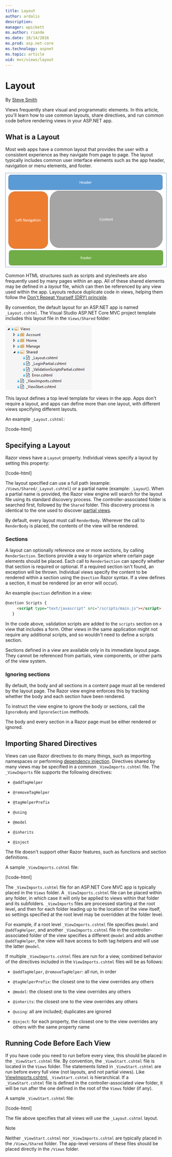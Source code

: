 ```yaml
---
title: Layout
author: ardalis
description: 
manager: wpickett
ms.author: riande
ms.date: 10/14/2016
ms.prod: asp.net-core
ms.technology: aspnet
ms.topic: article
uid: mvc/views/layout
---
```

# Layout

By [Steve Smith](https://ardalis.com/)

Views frequently share visual and programmatic elements. In this article, you'll learn how to use common layouts, share directives, and run common code before rendering views in your ASP.NET app.

## What is a Layout

Most web apps have a common layout that provides the user with a consistent experience as they navigate from page to page. The layout typically includes common user interface elements such as the app header, navigation or menu elements, and footer.

![Page Layout example](layout/_static/page-layout.png)

Common HTML structures such as scripts and stylesheets are also frequently used by many pages within an app. All of these shared elements may be defined in a *layout* file, which can then be referenced by any view used within the app. Layouts reduce duplicate code in views, helping them follow the [Don't Repeat Yourself (DRY) principle](http://deviq.com/don-t-repeat-yourself/).

By convention, the default layout for an ASP.NET app is named `_Layout.cshtml`. The Visual Studio ASP.NET Core MVC project template includes this layout file in the `Views/Shared` folder:

![views folder in solutions explorer](layout/_static/web-project-views.png)

This layout defines a top level template for views in the app. Apps don't require a layout, and apps can define more than one layout, with different views specifying different layouts.

An example `_Layout.cshtml`:

[!code-html[](../../common/samples/WebApplication1/Views/Shared/_Layout.cshtml?highlight=42,66)]

## Specifying a Layout

Razor views have a `Layout` property. Individual views specify a layout by setting this property:

[!code-html[](../../common/samples/WebApplication1/Views/_ViewStart.cshtml?highlight=2)]

The layout specified can use a full path (example: `/Views/Shared/_Layout.cshtml`) or a partial name (example: `_Layout`). When a partial name is provided, the Razor view engine will search for the layout file using its standard discovery process. The controller-associated folder is searched first, followed by the `Shared` folder. This discovery process is identical to the one used to discover [partial views](partial.md).

By default, every layout must call `RenderBody`. Wherever the call to `RenderBody` is placed, the contents of the view will be rendered.

<a name="layout-sections-label"></a>

### Sections

A layout can optionally reference one or more *sections*, by calling `RenderSection`. Sections provide a way to organize where certain page elements should be placed. Each call to `RenderSection` can specify whether that section is required or optional. If a required section isn't found, an exception will be thrown. Individual views specify the content to be rendered within a section using the `@section` Razor syntax. If a view defines a section, it must be rendered (or an error will occur).

An example `@section` definition in a view:

```html
@section Scripts {
     <script type="text/javascript" src="/scripts/main.js"></script>
   }
   ```

In the code above, validation scripts are added to the `scripts` section on a view that includes a form. Other views in the same application might not require any additional scripts, and so wouldn't need to define a scripts section.

Sections defined in a view are available only in its immediate layout page. They cannot be referenced from partials, view components, or other parts of the view system.

### Ignoring sections

By default, the body and all sections in a content page must all be rendered by the layout page. The Razor view engine enforces this by tracking whether the body and each section have been rendered.

To instruct the view engine to ignore the body or sections, call the `IgnoreBody` and `IgnoreSection` methods.

The body and every section in a Razor page must be either rendered or ignored.

<a name="viewimports"></a>

## Importing Shared Directives

Views can use Razor directives to do many things, such as importing namespaces or performing [dependency injection](dependency-injection.md). Directives shared by many views may be specified in a common `_ViewImports.cshtml` file. The `_ViewImports` file supports the following directives:

* `@addTagHelper`

* `@removeTagHelper`

* `@tagHelperPrefix`

* `@using`

* `@model`

* `@inherits`

* `@inject`

The file doesn't support other Razor features, such as functions and section definitions.

A sample `_ViewImports.cshtml` file:

[!code-html[](../../common/samples/WebApplication1/Views/_ViewImports.cshtml)]

The `_ViewImports.cshtml` file for an ASP.NET Core MVC app is typically placed in the `Views` folder. A `_ViewImports.cshtml` file can be placed within any folder, in which case it will only be applied to views within that folder and its subfolders. `_ViewImports` files are processed starting at the root level, and then for each folder leading up to the location of the view itself, so settings specified at the root level may be overridden at the folder level.

For example, if a root level `_ViewImports.cshtml` file specifies `@model` and `@addTagHelper`, and another `_ViewImports.cshtml` file in the controller-associated folder of the view specifies a different `@model` and adds another `@addTagHelper`, the view will have access to both tag helpers and will use the latter `@model`.

If multiple `_ViewImports.cshtml` files are run for a view, combined behavior of the directives included in the `ViewImports.cshtml` files will be as follows:

* `@addTagHelper`, `@removeTagHelper`: all run, in order

* `@tagHelperPrefix`: the closest one to the view overrides any others

* `@model`: the closest one to the view overrides any others

* `@inherits`: the closest one to the view overrides any others

* `@using`: all are included; duplicates are ignored

* `@inject`: for each property, the closest one to the view overrides any others with the same property name

<a name="viewstart"></a>

## Running Code Before Each View

If you have code you need to run before every view, this should be placed in the `_ViewStart.cshtml` file. By convention, the `_ViewStart.cshtml` file is located in the `Views` folder. The statements listed in `_ViewStart.cshtml` are run before every full view (not layouts, and not partial views). Like [ViewImports.cshtml](xref:mvc/views/layout#viewimports), `_ViewStart.cshtml` is hierarchical. If a `_ViewStart.cshtml` file is defined in the controller-associated view folder, it will be run after the one defined in the root of the `Views` folder (if any).

A sample `_ViewStart.cshtml` file:

[!code-html[](../../common/samples/WebApplication1/Views/_ViewStart.cshtml)]

The file above specifies that all views will use the `_Layout.cshtml` layout.

> [!NOTE]
> Neither `_ViewStart.cshtml` nor `_ViewImports.cshtml` are typically placed in the `/Views/Shared` folder. The app-level versions of these files should be placed directly in the `/Views` folder.
